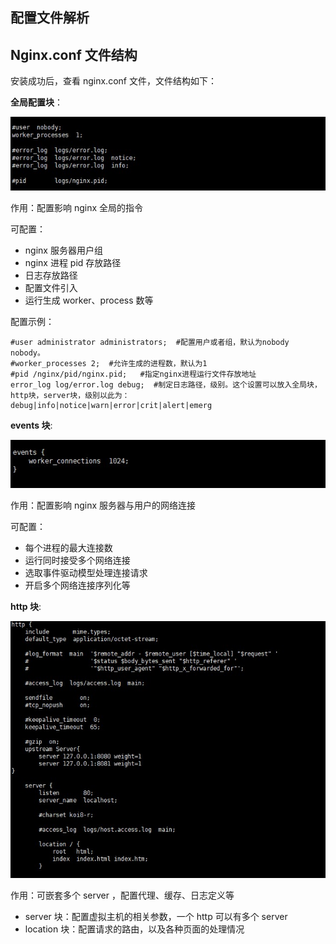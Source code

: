 ## 配置文件解析

## Nginx.conf 文件结构

安装成功后，查看 nginx.conf 文件，文件结构如下：

**全局配置块**：

![全局配置](images/全局配置.jpg)

作用：配置影响 nginx 全局的指令

可配置：

+ nginx 服务器用户组
+ nginx 进程 pid 存放路径
+ 日志存放路径
+ 配置文件引入
+ 运行生成 worker、process 数等

配置示例：

```
#user administrator administrators;  #配置用户或者组，默认为nobody nobody。
#worker_processes 2;  #允许生成的进程数，默认为1
#pid /nginx/pid/nginx.pid;   #指定nginx进程运行文件存放地址
error_log log/error.log debug;  #制定日志路径，级别。这个设置可以放入全局块，http块，server块，级别以此为：debug|info|notice|warn|error|crit|alert|emerg
```



**events 块**:

![events块](images/events块.jpg)

作用：配置影响 nginx 服务器与用户的网络连接

可配置：

+ 每个进程的最大连接数
+ 运行同时接受多个网络连接
+ 选取事件驱动模型处理连接请求
+ 开启多个网络连接序列化等

**http 块**:

![http块](images/http块.jpg)

作用：可嵌套多个 server ，配置代理、缓存、日志定义等

+ server 块：配置虚拟主机的相关参数，一个 http 可以有多个 server
+ location 块：配置请求的路由，以及各种页面的处理情况